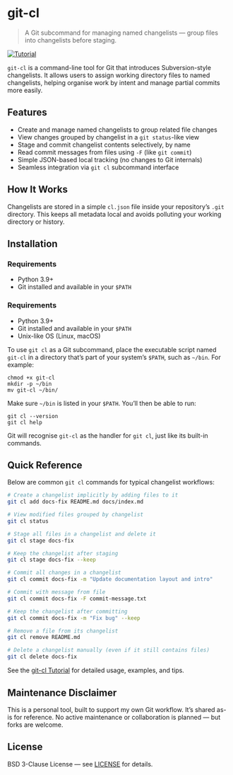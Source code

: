 
# git-cl

> A Git subcommand for managing named changelists — group files into changelists before staging.

[![Tutorial](https://img.shields.io/badge/Tutorial-View-blue)](https://github.com/BHFock/git-cl/blob/main/docs/tutorial.md)

`git-cl` is a command-line tool for Git that introduces Subversion-style changelists. It allows users to assign working directory files to named changelists, helping organise work by intent and manage partial commits more easily.

## Features

- Create and manage named changelists to group related file changes
- View changes grouped by changelist in a `git status`-like view
- Stage and commit changelist contents selectively, by name
- Read commit messages from files using `-F` (like `git commit`)
- Simple JSON-based local tracking (no changes to Git internals)
- Seamless integration via `git cl` subcommand interface

## How It Works

Changelists are stored in a simple `cl.json` file inside your repository’s `.git` directory. This keeps all metadata local and avoids polluting your working directory or history.

## Installation

### Requirements

- Python 3.9+
- Git installed and available in your `$PATH`

### Requirements

- Python 3.9+
- Git installed and available in your `$PATH`
- Unix-like OS (Linux, macOS)

To use `git cl` as a Git subcommand, place the executable script named `git-cl` in a directory that’s part of your system’s `$PATH`, such as `~/bin`. For example:

```
chmod +x git-cl
mkdir -p ~/bin
mv git-cl ~/bin/
```

Make sure `~/bin` is listed in your `$PATH`. You’ll then be able to run:

```
git cl --version
git cl help
```

Git will recognise `git-cl` as the handler for `git cl`, just like its built-in commands.

## Quick Reference

Below are common `git cl` commands for typical changelist workflows:

```bash
# Create a changelist implicitly by adding files to it
git cl add docs-fix README.md docs/index.md

# View modified files grouped by changelist
git cl status

# Stage all files in a changelist and delete it
git cl stage docs-fix

# Keep the changelist after staging
git cl stage docs-fix --keep

# Commit all changes in a changelist
git cl commit docs-fix -m "Update documentation layout and intro"

# Commit with message from file
git cl commit docs-fix -F commit-message.txt

# Keep the changelist after committing
git cl commit docs-fix -m "Fix bug" --keep

# Remove a file from its changelist
git cl remove README.md

# Delete a changelist manually (even if it still contains files)
git cl delete docs-fix
```

See the [git-cl Tutorial](docs/tutorial.md) for detailed usage, examples, and tips.

## Maintenance Disclaimer

This is a personal tool, built to support my own Git workflow. It’s shared as-is for reference. No active maintenance or collaboration is planned — but forks are welcome.


## License

BSD 3-Clause License — see [LICENSE](./LICENSE) for details.

<!--
#git-changelists #git-workflow-tools #svn-style-git #git-cli #partial-commits #git-subcommand
-->

